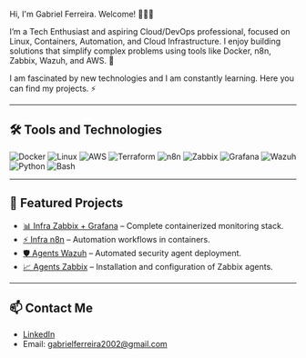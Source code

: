 Hi, I'm Gabriel Ferreira. Welcome! 👨‍💻👋

I’m a Tech Enthusiast and aspiring Cloud/DevOps professional, focused on Linux, Containers, Automation, and Cloud Infrastructure. I enjoy building solutions that simplify complex problems using tools like Docker, n8n, Zabbix, Wazuh, and AWS. 🚀

I am fascinated by new technologies and I am constantly learning. Here you can find my projects. ⚡

---

## 🛠 Tools and Technologies
![Docker](https://img.shields.io/badge/-Docker-2496ED?style=flat&logo=Docker&logoColor=white)
![Linux](https://img.shields.io/badge/-Linux-FCC624?style=flat&logo=Linux&logoColor=black)
![AWS](https://img.shields.io/badge/-AWS-232F3E?style=flat&logo=Amazon-AWS&logoColor=white)
![Terraform](https://img.shields.io/badge/-Terraform-623CE4?style=flat&logo=Terraform&logoColor=white)
![n8n](https://img.shields.io/badge/-n8n-FF7000?style=flat&logo=n8n&logoColor=white)
![Zabbix](https://img.shields.io/badge/-Zabbix-DF0000?style=flat&logo=Zabbix&logoColor=white)
![Grafana](https://img.shields.io/badge/-Grafana-F46800?style=flat&logo=Grafana&logoColor=white)
![Wazuh](https://img.shields.io/badge/-Wazuh-283593?style=flat&logo=Wazuh&logoColor=white)
![Python](https://img.shields.io/badge/-Python-3776AB?style=flat&logo=Python&logoColor=white)
![Bash](https://img.shields.io/badge/-Bash-4EAA25?style=flat&logo=GNU-Bash&logoColor=white)

---

## 📂 Featured Projects
- [📊 Infra Zabbix + Grafana](https://github.com/GahCloud/infra-zabbix-grafana) – Complete containerized monitoring stack.
- [⚡ Infra n8n](https://github.com/GahCloud/infra-n8n) – Automation workflows in containers.
- [🛡 Agents Wazuh](https://github.com/GahCloud/agents-wazuh) – Automated security agent deployment.
- [📈 Agents Zabbix](https://github.com/GahCloud/agents-zabbix) – Installation and configuration of Zabbix agents.

---

## 📫 Contact Me
- [LinkedIn](https://www.linkedin.com/in/gabrielfferreira/)  
- Email: gabrielferreira2002@gmail.com
